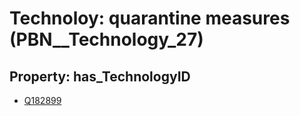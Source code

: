 # Technoloy: __quarantine measures__ (PBN__Technology_27)

## Property: has_TechnologyID

* [Q182899](Q182899)

